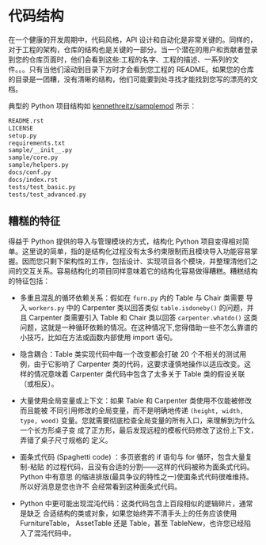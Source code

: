# 代码结构

在一个健康的开发周期中，代码风格，API 设计和自动化是非常关键的。同样的，对于工程的架构，仓库的结构也是关键的一部分。当一个潜在的用户和贡献者登录到您的仓库页面时，他们会看到这些:工程的名字、工程的描述、一系列的文件。。。只有当他们滚动到目录下方时才会看到您工程的 README。如果您的仓库的目录是一团糟，没有清晰的结构，他们可能要到处寻找才能找到您写的漂亮的文档。

典型的 Python 项目结构如 [kennethreitz/samplemod](https://github.com/kennethreitz/samplemod) 所示：

```sh
README.rst
LICENSE
setup.py
requirements.txt
sample/__init__.py
sample/core.py
sample/helpers.py
docs/conf.py
docs/index.rst
tests/test_basic.py
tests/test_advanced.py
```

## 糟糕的特征

得益于 Python 提供的导入与管理模块的方式，结构化 Python 项目变得相对简单。这里说的简单，指的是结构化过程没有太多约束限制而且模块导入功能容易掌握。因而您只剩下架构性的工作，包括设计、实现项目各个模块，并整理清他们之间的交互关系。容易结构化的项目同样意味着它的结构化容易做得糟糕。糟糕结构的特征包括：

- 多重且混乱的循环依赖关系：假如在 `furn.py` 内的 Table 与 Chair 类需要 导入 `workers.py` 中的 Carpenter 类以回答类似 `table.isdoneby()` 的问题，并且 Carpenter 类需要引入 Table 和 Chair 类以回答 `carpenter.whatdo()` 这类问题，这就是一种循环依赖的情况。在这种情况下,您得借助一些不怎么靠谱的 小技巧，比如在方法或函数内部使用 import 语句。

- 隐含耦合：Table 类实现代码中每一个改变都会打破 20 个不相关的测试用例，由于它影响了 Carpenter 类的代码，这要求谨慎地操作以适应改变。这样的情况意味着 Carpenter 类代码中包含了太多关于 Table 类的假设关联（或相反）。

- 大量使用全局变量或上下文：如果 Table 和 Carpenter 类使用不仅能被修改而且能被 不同引用修改的全局变量，而不是明确地传递 `(height, width, type, wood)` 变量。您就需要彻底检查全局变量的所有入口，来理解到为什么一个长方形桌子变 成了正方形，最后发现远程的模板代码修改了这份上下文，弄错了桌子尺寸规格的 定义。

- 面条式代码 (Spaghetti code) ：多页嵌套的 if 语句与 for 循环，包含大量复制-粘贴 的过程代码，且没有合适的分割——这样的代码被称为面条式代码。Python 中有意思 的缩进排版(最具争议的特性之一)使面条式代码很难维持。所以好消息是您也许不 会经常看到这种面条式代码。

- Python 中更可能出现混沌代码：这类代码包含上百段相似的逻辑碎片，通常是缺乏 合适结构的类或对象，如果您始终弄不清手头上的任务应该使用 FurnitureTable， AssetTable 还是 Table，甚至 TableNew，也许您已经陷入了混沌代码中。
